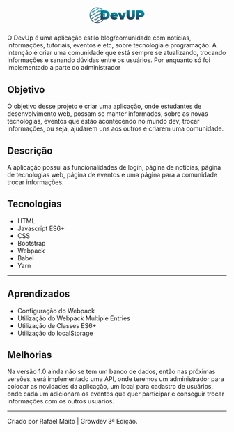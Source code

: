 <h1 align="center">
    <img alt="DevUp" title="DevUp" src="./public/img/DevUP.png" width="25%">
</h1>

O DevUp é uma aplicação estilo blog/comunidade com notícias, informações, tutoriais, eventos e etc, sobre tecnologia e programação. A intenção é criar uma comunidade que está sempre se atualizando, trocando informações e sanando dúvidas entre os usuários. Por enquanto só foi implementado a parte do administrador

## Objetivo

O objetivo desse projeto é criar uma aplicação, onde estudantes de desenvolvimento web, possam se manter informados, sobre as novas tecnologias, eventos que estão acontecendo no mundo dev, trocar informações, ou seja, ajudarem uns aos outros e criarem uma comunidade.

## Descrição

A aplicação possui as funcionalidades de login, página de notícias, página de tecnologias web, página de eventos e uma página para a comunidade trocar informações.

## Tecnologias

- HTML<br>
- Javascript ES6+<br>
- CSS<br>
- Bootstrap<br>
- Webpack<br>
- Babel<br>
- Yarn<br>
<hr>

## Aprendizados

- Configuração do Webpack
- Utilização do Webpack Multiple Entries
- Utilização de Classes ES6+
- Utilização do localStorage

## Melhorias

Na versão 1.0 ainda não se tem um banco de dados, então nas próximas versões, será implementado uma API, onde teremos um administrador para colocar as novidades da aplicação, um local para cadastro de usuários, onde cada um adicionara os eventos que quer participar e conseguir trocar informações com os outros usuários.

<hr>
Criado por Rafael Maito | Growdev 3ª Edição.

